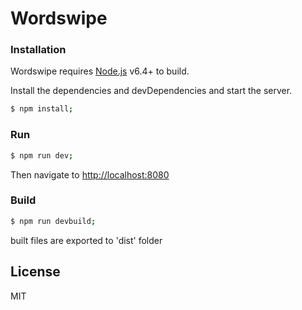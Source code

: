 # Wordswipe

### Installation

Wordswipe requires [Node.js](https://nodejs.org/) v6.4+ to build.

Install the dependencies and devDependencies and start the server.

```sh
$ npm install;
```

### Run


```sh
$ npm run dev;
```
Then navigate to [http://localhost:8080](http://localhost:8080)

### Build

```sh
$ npm run devbuild;
```
built files are exported to 'dist' folder


License
----

MIT
